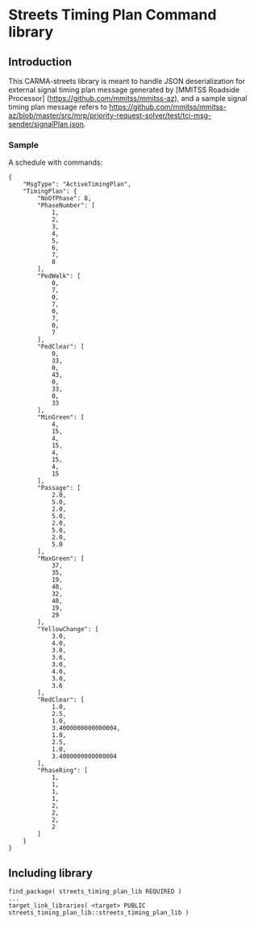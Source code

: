 # Streets Timing Plan Command library
## Introduction
This CARMA-streets library is meant to handle JSON deserialization for external signal timing plan message generated by [MMITSS Roadside Processor] (https://github.com/mmitss/mmitss-az), and a sample signal timing plan message refers to https://github.com/mmitss/mmitss-az/blob/master/src/mrp/priority-request-solver/test/tci-msg-sender/signalPlan.json.

###  <b>Sample</b>
A schedule with commands:
```
{
    "MsgType": "ActiveTimingPlan",
    "TimingPlan": {
        "NoOfPhase": 8,
        "PhaseNumber": [
            1,
            2,
            3,
            4,
            5,
            6,
            7,
            8
        ],
        "PedWalk": [
            0,
            7,
            0,
            7,
            0,
            7,
            0,
            7
        ],
        "PedClear": [
            0,
            33,
            0,
            43,
            0,
            33,
            0,
            33
        ],
        "MinGreen": [
            4,
            15,
            4,
            15,
            4,
            15,
            4,
            15
        ],
        "Passage": [
            2.0,
            5.0,
            2.0,
            5.0,
            2.0,
            5.0,
            2.0,
            5.0
        ],
        "MaxGreen": [
            37,
            35,
            19,
            40,
            32,
            40,
            19,
            29
        ],
        "YellowChange": [
            3.0,
            4.0,
            3.0,
            3.6,
            3.0,
            4.0,
            3.0,
            3.6
        ],
        "RedClear": [
            1.0,
            2.5,
            1.0,
            3.4000000000000004,
            1.0,
            2.5,
            1.0,
            3.4000000000000004
        ],
        "PhaseRing": [
            1,
            1,
            1,
            1,
            2,
            2,
            2,
            2
        ]
    }
}
```
## Including library
```
find_package( streets_timing_plan_lib REQUIRED )
...
target_link_libraries( <target> PUBLIC streets_timing_plan_lib::streets_timing_plan_lib )
```

